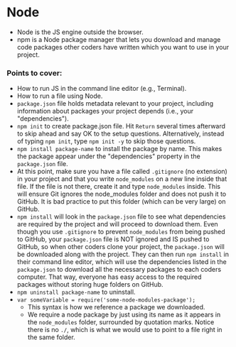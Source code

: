 # Node
- Node is the JS engine outside the browser.
- npm is a Node package manager that lets you download and manage code packages other coders have written which you want to use in your project.

### Points to cover:
- How to run JS in the command line editor (e.g., Terminal).
- How to run a file using Node.
- ```package.json``` file holds metadata relevant to your project, including information about packages your project depends (i.e., your "dependencies").
- ```npm init``` to create package.json file. Hit ```Return``` several times afterward to skip ahead and say OK to the setup questions. Alternatively, instead of typing ```npm init```, type ```npm init -y``` to skip those questions.
- ```npm install package-name``` to install the package by name. This makes the package appear under the "dependencies" property in the ```package.json``` file.
- At this point, make sure you have a file called ```.gitignore``` (no extension) in your project and that you write ```node_modules``` on a new line inside that file. If the file is not there, create it and type ```node_modules``` inside. This will ensure Git ignores the node_modules folder and does not push it to GitHub. It is bad practice to put this folder (which can be very large) on GitHub. 
- ```npm install``` will look in the ```package.json``` file to see what dependencies are required by the project and will proceed to download them. Even though you use ```.gitignore``` to prevent ```node_modules``` from being pushed to GitHub, your ```package.json``` file is NOT ignored and IS pushed to GitHub, so when other coders clone your project, the ```package.json``` will be downloaded along with the project. They can then run ```npm install``` in their command line editor, which will use the dependencies listed in the ```package.json``` to download all the necessary packages to each coders computer. That way, everyone has easy access to the required packages without storing huge folders on GitHub.
- ```npm uninstall package-name``` to uninstall.
- ```var someVariable = require('some-node-modules-package');```
    - This syntax is how we reference a package we downloaded.
    - We require a node package by just using its name as it appears in the ```node_modules``` folder, surrounded by quotation marks. Notice there is no ```./```, which is what we would use to point to a file right in the same folder.
